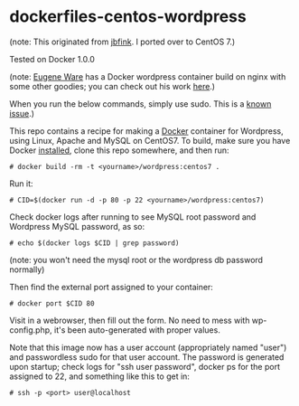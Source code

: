dockerfiles-centos-wordpress
========================

(note: This originated from [jbfink](https://github.com/jbfink). I ported over to CentOS 7.)

Tested on Docker 1.0.0

(note: [Eugene Ware](http://github.com/eugeneware) has a Docker wordpress container build on nginx with some other goodies; you can check out his work [here](http://github.com/eugeneware/docker-wordpress-nginx).)

When you run the below commands, simply use sudo. This is a [known issue](https://twitter.com/docker/status/366040073793323008).)

This repo contains a recipe for making a [Docker](http://docker.io) container for Wordpress, using Linux, Apache and MySQL on CentOS7. 
To build, make sure you have Docker [installed](http://www.docker.io/gettingstarted/), clone this repo somewhere, and then run:

```
# docker build -rm -t <yourname>/wordpress:centos7 .
```

Run it:

```
# CID=$(docker run -d -p 80 -p 22 <yourname>/wordpress:centos7)
```

Check docker logs after running to see MySQL root password and Wordpress MySQL password, as so:

```
# echo $(docker logs $CID | grep password)
```

(note: you won't need the mysql root or the wordpress db password normally)

Then find the external port assigned to your container:

```
# docker port $CID 80 
```

Visit in a webrowser, then fill out the form. No need to mess with wp-config.php, it's been auto-generated with proper values. 


Note that this image now has a user account (appropriately named "user") and passwordless sudo for that user account. The password is generated upon startup; check logs for "ssh user password", docker ps for the port assigned to 22, and something like this to get in: 

```
# ssh -p <port> user@localhost
```


